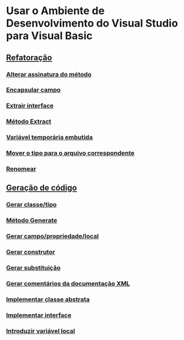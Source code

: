 # Usar o Ambiente de Desenvolvimento do Visual Studio para Visual Basic
## [Refatoração](refactoring-vb.md)
### [Alterar assinatura do método](refactoring/change-method-signature.md)
### [Encapsular campo](refactoring/encapsulate-field.md)
### [Extrair interface](refactoring/extract-interface.md)
### [Método Extract](refactoring/extract-method.md)
### [Variável temporária embutida](refactoring/inline-temporary-variable.md)
### [Mover o tipo para o arquivo correspondente](refactoring/move-type-to-matching-file.md)
### [Renomear](refactoring/rename.md)
## [Geração de código](code-generation-vb.md)
### [Gerar classe/tipo](code-generation/generate-class-type.md)
### [Método Generate](code-generation/generate-method.md)
### [Gerar campo/propriedade/local](code-generation/generate-field-property-local.md)
### [Gerar construtor](code-generation/generate-constructor.md)
### [Gerar substituição](code-generation/generate-override.md)
### [Gerar comentários da documentação XML](code-generation/generate-xml-documentation-comments.md)
### [Implementar classe abstrata](code-generation/implement-abstract-class.md)
### [Implementar interface](code-generation/implement-interface.md)
### [Introduzir variável local](code-generation/introduce-local-variable.md)